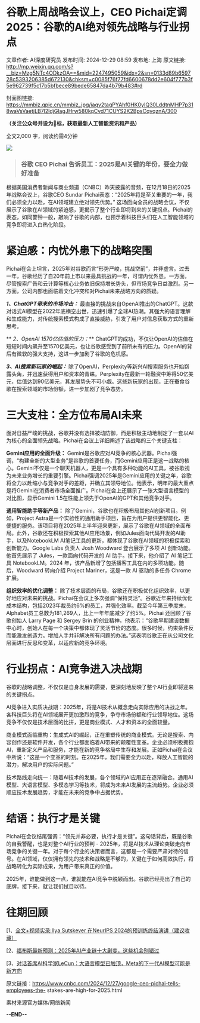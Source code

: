# 谷歌上周战略会议上，CEO Pichai定调2025：谷歌的AI绝对领先战略与行业拐点

文章作者: AI深度研究员
发布时间: 2024-12-29 08:59
发布地: 上海
原文链接: http://mp.weixin.qq.com/s?__biz=Mzg5NTc4ODkzOA==&mid=2247495059&idx=2&sn=0133d89b659728c5393206385d672130&chksm=c0085f76f77fd6600678dd2e604f777b3f5e962739f5c17b5bfbece89bede65847da4b79b483#rd

封面图链接: https://mmbiz.qpic.cn/mmbiz_jpg/iaqv2tagPYAhf0HK0yIQ30LddtnMHP7p318waVsVaetjLB7l2ldjGlagJHrw580kqCvd71CUYS2K2BpsCqvqznA/300

**（关注公众号并设为🌟标，获取最新人工智能资讯和产品）**

全文2,000 字，阅读约需4分钟

![](https://mmbiz.qpic.cn/mmbiz_jpg/iaqv2tagPYAhf0HK0yIQ30LddtnMHP7p3npubQ9K8A9276d7U4PZhRWsSMgma8ibuJDia7kvogKuSCENKjgPP5nhQ/640?wx_fmt=jpeg&from=appmsg)

> ### 谷歌 CEO Pichai 告诉员工：2025是AI关键的年份，要全力做好准备

根据美国消费者新闻与商业频道（CNBC）昨天披露的音频，在12月18日的2025年战略会议上，谷歌CEO Sundar
Pichai表态：“2025年将是至关重要的一年，我们必须全力以赴，在AI领域建立绝对领先优势。”
这场面向全员的战略会议，不仅展示了谷歌在AI领域的紧迫感，更揭示了整个行业即将到来的关键拐点。Pichai的表态，如同警钟一般，敲响了谷歌的内部，也预示着科技巨头们在人工智能领域的竞争即将进入白热化阶段。

# 紧迫感：内忧外患下的战略突围

Pichai在会上坦言，2025年对谷歌而言“形势严峻，挑战空前”，并非虚言。过去一年，谷歌经历了自20年前上市以来最具挑战的一年，可谓内忧外患。一方面，尽管搜索广告和云计算等核心业务依旧保持增长势头，但市场竞争日益激烈。另一方面，公司内部也面临着文化冲突和对Pichai未来战略方向的质疑。

 _**1、ChatGPT带来的市场冲击：**_
最直接的挑战来自OpenAI推出的ChatGPT。这款对话式AI模型在2022年底横空出世，迅速引爆了全球AI热潮。其强大的语言理解和生成能力，对传统搜索模式构成了直接威胁，引发了用户对信息获取方式的重新思考。

** _2、OpenAI 1570亿估值的压力：_**
ChatGPT的成功，不仅让OpenAI的估值在短短时间内飙升至1570亿美元，也让谷歌感受到了前所未有的压力。OpenAI的背后有微软的强大支持，这进一步加剧了谷歌的危机感。

 _**3、AI搜索新玩家的崛起：**_
除了OpenAI，Perplexity等新兴AI搜索服务也开始崭露头角，并迅速获得用户和资本的青睐。Perplexity在最新一轮融资中筹得50亿美元，估值达到90亿美元，其发展势头不可小觑。这些新玩家的出现，正在蚕食谷歌在搜索领域的市场份额，进一步加剧了竞争态势。

# 三大支柱：全方位布局AI未来

面对日益严峻的挑战，谷歌并没有选择被动防御，而是积极主动地制定了一套以AI为核心的全面领先战略。Pichai在会议上详细阐述了该战略的三个关键支柱：

**Gemini应用的全面升级：**
Gemini是谷歌应对AI竞争的核心武器。Pichai强调，“构建全新的大型业务”是谷歌的首要任务，而Gemini应用正是这一战略的核心。Gemini不仅是一个聊天机器人，更是一个具有多种功能的AI工具，被谷歌视为未来业务增长的重要引擎。Pichai强调2025年是Gemini应用的关键之年，谷歌将全力以赴缩小与竞争对手的差距，并确立其领导地位。他表示，明年的最大重点是将Gemini在消费者市场全面推广。Pichai在会上还展示了一张大型语言模型的对比图，显示Gemini
1.5在性能上领先于OpenAI的GPT和其他竞争对手。

**通用智能助手等新产品：** 除了Gemini，谷歌也在积极布局其他AI创新项目。例如，Project
Astra是一个实验性的通用助手项目，旨在为用户提供更智能化、更便捷的服务。该项目将在2025年上半年迎来更新，展示了谷歌在AI领域的全面布局。此外，谷歌还在积极探索其他AI应用场景，例如Jules面向代码开发的AI助手，以及NotebookLM
AI笔记工具的更新，都体现了谷歌在AI领域的积极探索和创新能力。Google Labs 负责人 Josh Woodward 登台展示了多项 AI
创新功能。他首先展示了 Jules，一款面向代码开发的 AI 助手。接下来，他介绍了 AI 笔记工具 NotebookLM。2024
年，该产品新增了包括播客工具在内的多项功能。随后，Woodward 转向介绍 Project Mariner，这是一款 AI 驱动的多任务 Chrome
扩展。

**组织效率的优化调整：**
除了技术层面的布局，谷歌还在积极优化组织效率，以更好地应对未来的挑战。Pichai在会议上多次强调“保持灵活”。谷歌近年来持续优化成本结构，包括2023年裁员约6%的员工，并强化效率。截至今年第三季度末，Alphabet员工总数为181,269人，比上一年年底减少了约5%。Pichai
还回顾了谷歌创始人 Larry Page 和 Sergey Brin
的创业精神，他表示：“谷歌早期建设数据中心时，创始人在每一个决策中都体现了灵活节俭的态度。很多时候，约束条件反而能激发创造力。增加人手并非解决所有问题的办法。”这表明谷歌正在从公司文化层面进行反思和变革，以适应新的竞争环境。

# 行业拐点：AI竞争进入决战期

谷歌的战略调整，不仅仅是自身发展的需要，更深刻地反映了整个AI行业即将迎来的关键拐点。

AI竞争进入实质决战期：2025年，将是AI技术从概念走向实际应用的决战之年。各科技巨头将在AI领域展开更加激烈的竞争，争夺市场份额和行业领导地位。这场竞争不仅仅是技术层面的比拼，更是商业模式、人才和资本的全面较量。

商业模式面临重构：生成式AI的崛起，正在重塑传统的商业模式。无论是搜索、内容创作还是软件开发，各个行业都面临着AI带来的颠覆性变革。企业必须积极拥抱AI，重新定义产品和服务，才能在新的竞争格局中生存和发展。正如Pichai在会议中所说：“这是一个变革的时刻。在2025年，我们需要全力以赴，释放人工智能的潜力，解决用户的实际问题。”

技术路线走向统一：随着AI技术的发展，各个领域的AI应用正在逐渐融合。通用AI模型、大语言模型、多模态学习等技术，将成为未来AI发展的主流趋势。企业必须顺应技术发展趋势，才能在未来的竞争中占据优势。

# 结语：执行才是关键

Pichai在会议结尾强调：“领先并非必要，执行才是关键”。这句话背后，既是谷歌的自我警醒，也是对整个AI行业的预判 -
2025年，将是AI技术从理论突破走向市场竞争的关键一年。对于每个行业的决策者而言，这都是一个需要严肃对待的信号。在AI领域，仅仅拥有领先的技术和战略是不够的，关键在于如何高效执行，将战略转化为实际成果，为用户带来真正的价值。

2025年，谁能做到这一点，谁就能在AI竞争中脱颖而出。谷歌已经亮出了自己的底牌，接下来，就让我们拭目以待。

# 往期回顾

[1、[全文+视频实录:Ilya Sutskever 在NeurIPS
2024的预训练终结演讲（建议收藏）](https://mp.weixin.qq.com/s?__biz=Mzg5NTc4ODkzOA==&mid=2247494782&idx=2&sn=5c2033d4e97ff318d067940ee36f06f3&scene=21#wechat_redirect)

[2、[福布斯最新预测：2025年AI产业链十大剧变，这些机会别错过](https://mp.weixin.qq.com/s?__biz=Mzg5NTc4ODkzOA==&mid=2247494994&idx=2&sn=af56f7cc120db9c944a8ea2d58ad42cc&scene=21#wechat_redirect)

[3、[对话首席AI科学家LeCun：大语言模型已触顶，Meta的下一代AI模型可能是新方向](https://mp.weixin.qq.com/s?__biz=Mzg5NTc4ODkzOA==&mid=2247494948&idx=1&sn=97dd2656c669352cb0a732cb85f3e903&scene=21#wechat_redirect)

原文链接：https://www.cnbc.com/2024/12/27/google-ceo-pichai-tells-employees-the-
stakes-are-high-for-2025.html

素材来源官方媒体/网络新闻

**\--END--**

